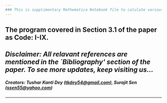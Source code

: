 ```yaml
---
### This is supplimentary Mathematica Notebook file to calulate various tensorial objects appeared in the paper: "A Compendium on General Relativity for Undergraduate Students" by Tushar Kanti Dey & Surajit Sen, published in Physics Education,  No.?, Vol.? (2020) 1-15. (Link to be given)
---
```

The program covered in Section 3.1 of the paper as Code: I-IX. 
---
***Disclaimer: All relavant references are mentioned in the `Bibliography' section of the paper. To see more updates, keep visiting us...***
---
##### Creators: Tushar Kanti Dey (tkdey54@gmail.com), Surajit Sen (ssen55@yahoo.com)
---
